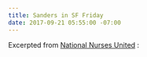 ```yaml
---
title: Sanders in SF Friday
date: 2017-09-21 05:55:00 -07:00
---
```


Excerpted from [National Nurses United](http://www.nationalnursesunited.org/) :